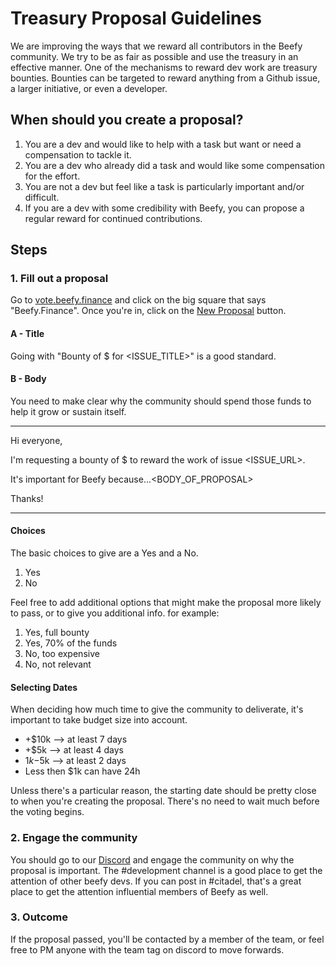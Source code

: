 # Treasury Proposal Guidelines
We are improving the ways that we reward all contributors in the Beefy community. We try to be as fair as possible and use the treasury in an effective manner.
One of the mechanisms to reward dev work are treasury bounties. Bounties can be targeted to reward anything from a Github issue, a larger initiative, or even a developer.

## When should you create a proposal?
1. You are a dev and would like to help with a task but want or need a compensation to tackle it. 
2. You are a dev who already did a task and would like some compensation for the effort.
3. You are not a dev but feel like a task is particularly important and/or difficult.
4. If you are a dev with some credibility with Beefy, you can propose a regular reward for continued contributions. 

## Steps

### 1. Fill out a proposal
Go to [vote.beefy.finance](https://vote.beefy.finance) and click on the big square that says "Beefy.Finance". Once you're in, click on the [New Proposal](https://vote.beefy.finance/#/beefy/create) button.

#### A - Title
Going with "Bounty of $<AMOUNT> for <ISSUE_TITLE>" is a good standard.

#### B - Body

You need to make clear why the community should spend those funds to help it grow or sustain itself.

---

Hi everyone,

I'm requesting a bounty of $<AMOUNT> to reward the work of issue <ISSUE_URL>. 

It's important for Beefy because...<BODY_OF_PROPOSAL>
  
Thanks!

---


#### Choices

The basic choices to give are a Yes and a No.

1. Yes
2. No

Feel free to add additional options that might make the proposal more likely to pass, or to give you additional info. for example:

1. Yes, full bounty 
2. Yes, 70% of the funds
3. No, too expensive
4. No, not relevant 

#### Selecting Dates 
When deciding how much time to give the community to deliverate, it's important to take budget size into account.

- +$10k --> at least 7 days
- +$5k --> at least 4 days
- $1k-$5k --> at least 2 days
- Less then $1k can have 24h 

Unless there's a particular reason, the starting date should be pretty close to when you're creating the proposal. There's no need to wait much before the voting begins.

### 2. Engage the community
You should go to our [Discord](https://discord.gg/yq8wfHd) and engage the community on why the proposal is important. 
The #development channel is a good place to get the attention of other beefy devs. If you can post in #citadel, that's a great place to get the attention influential members of Beefy as well.

### 3. Outcome
If the proposal passed, you'll be contacted by a member of the team, or feel free to PM anyone with the team tag on discord to move forwards. 

